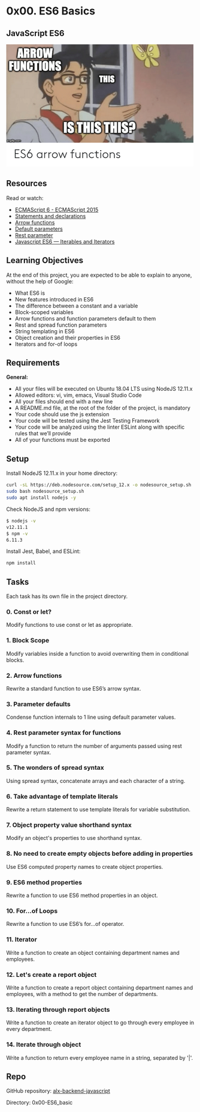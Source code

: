 
# 0x00. ES6 Basics

## JavaScript ES6

![ECMAScript 6 - ECMAScript 2015](../0x00-ES6_basic/images/08806026ef621f900121.png)


## Resources

Read or watch:

- [ECMAScript 6 - ECMAScript 2015](https://262.ecma-international.org/6.0/)
- [Statements and declarations](https://developer.mozilla.org/en-US/docs/Web/JavaScript/Reference/Statements)
- [Arrow functions](https://developer.mozilla.org/en-US/docs/Web/JavaScript/Reference/Functions/Arrow_functions)
- [Default parameters](https://developer.mozilla.org/en-US/docs/Web/JavaScript/Reference/Functions/Default_parameters)
- [Rest parameter](https://developer.mozilla.org/en-US/docs/Web/JavaScript/Reference/Functions/rest_parameters)
- [Javascript ES6 — Iterables and Iterators](https://developer.mozilla.org/en-US/docs/Web/JavaScript/Reference/Iteration_protocols)

## Learning Objectives

At the end of this project, you are expected to be able to explain to anyone, without the help of Google:

- What ES6 is
- New features introduced in ES6
- The difference between a constant and a variable
- Block-scoped variables
- Arrow functions and function parameters default to them
- Rest and spread function parameters
- String templating in ES6
- Object creation and their properties in ES6
- Iterators and for-of loops

## Requirements

**General:**

- All your files will be executed on Ubuntu 18.04 LTS using NodeJS 12.11.x
- Allowed editors: vi, vim, emacs, Visual Studio Code
- All your files should end with a new line
- A README.md file, at the root of the folder of the project, is mandatory
- Your code should use the js extension
- Your code will be tested using the Jest Testing Framework
- Your code will be analyzed using the linter ESLint along with specific rules that we’ll provide
- All of your functions must be exported

## Setup

Install NodeJS 12.11.x in your home directory:

```bash
curl -sL https://deb.nodesource.com/setup_12.x -o nodesource_setup.sh
sudo bash nodesource_setup.sh
sudo apt install nodejs -y
```

Check NodeJS and npm versions:

```bash
$ nodejs -v
v12.11.1
$ npm -v
6.11.3
```

Install Jest, Babel, and ESLint:

```bash
npm install
```

## Tasks

Each task has its own file in the project directory.

### 0. Const or let?
Modify functions to use const or let as appropriate.

### 1. Block Scope
Modify variables inside a function to avoid overwriting them in conditional blocks.

### 2. Arrow functions
Rewrite a standard function to use ES6’s arrow syntax.

### 3. Parameter defaults
Condense function internals to 1 line using default parameter values.

### 4. Rest parameter syntax for functions
Modify a function to return the number of arguments passed using rest parameter syntax.

### 5. The wonders of spread syntax
Using spread syntax, concatenate arrays and each character of a string.

### 6. Take advantage of template literals
Rewrite a return statement to use template literals for variable substitution.

### 7. Object property value shorthand syntax
Modify an object's properties to use shorthand syntax.

### 8. No need to create empty objects before adding in properties
Use ES6 computed property names to create object properties.

### 9. ES6 method properties
Rewrite a function to use ES6 method properties in an object.

### 10. For...of Loops
Rewrite a function to use ES6’s for...of operator.

### 11. Iterator
Write a function to create an object containing department names and employees.

### 12. Let's create a report object
Write a function to create a report object containing department names and employees, with a method to get the number of departments.

### 13. Iterating through report objects
Write a function to create an iterator object to go through every employee in every department.

### 14. Iterate through object
Write a function to return every employee name in a string, separated by '|'.

## Repo

GitHub repository: [alx-backend-javascript](../../alx-backend-javascript/)

Directory: 0x00-ES6_basic
```